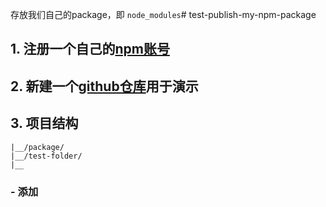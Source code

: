 存放我们自己的package，即 `node_modules`# test-publish-my-npm-package

## 1. 注册一个自己的[npm账号](https://www.npmjs.com/signup)

## 2. 新建一个[github仓库](https://github.com/ys558/test-publish-my-npm-package)用于演示

## 3. 项目结构

```
|__/package/
|__/test-folder/
|__
```

### - 添加